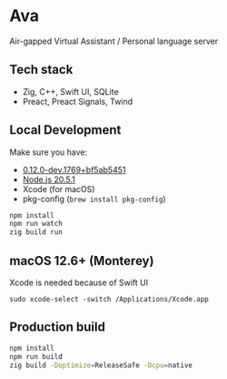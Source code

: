# Ava

Air-gapped Virtual Assistant / Personal language server

## Tech stack

- Zig, C++, Swift UI, SQLite
- Preact, Preact Signals, Twind

## Local Development

Make sure you have:

- [0.12.0-dev.1769+bf5ab5451](https://ziglang.org/download/)
- [Node.js 20.5.1](https://nodejs.org/)
- Xcode (for macOS)
- pkg-config (`brew install pkg-config`)

```bash
npm install
npm run watch
zig build run
```

## macOS 12.6+ (Monterey)

Xcode is needed because of Swift UI

```
sudo xcode-select -switch /Applications/Xcode.app
```

## Production build

```bash
npm install
npm run build
zig build -Doptimize=ReleaseSafe -Dcpu=native
```
